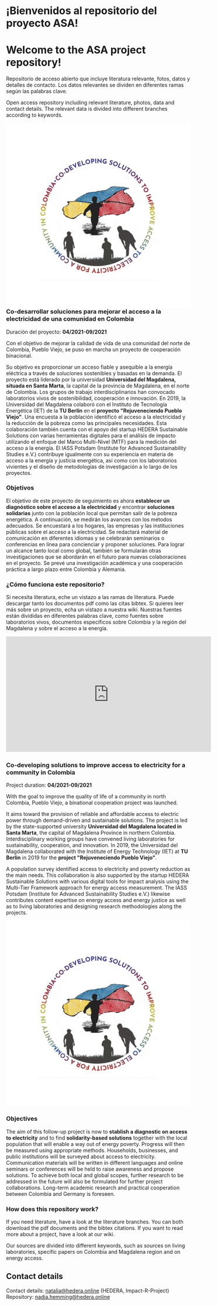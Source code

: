 # ¡Bienvenidos al repositorio del proyecto ASA!
# Welcome to the ASA project repository!


Repositorio de acceso abierto que incluye literatura relevante, fotos, datos y detalles de contacto.
Los datos relevantes se dividen en diferentes ramas según las palabras clave.


Open access repository including relevant literature, photos, data and contact details.
The relevant data is divided into different branches according to keywords.

<img src="LOGO.jpg"
     style="float: left; margin-right: 10px;" />

### Co-desarrollar soluciones para mejorar el acceso a la electricidad de una comunidad en Colombia

Duración del proyecto: **04/2021-09/2021**

Con el objetivo de mejorar la calidad de vida de una comunidad del norte de Colombia, Pueblo Viejo, se puso en marcha un proyecto de cooperación binacional. 

Su objetivo es proporcionar un acceso fiable y asequible a la energía eléctrica a través de soluciones sostenibles y basadas en la demanda. 
El proyecto está liderado por la universidad **Universidad del Magdalena, situada en Santa Marta**, la capital de la provincia de Magdalena, en el norte de Colombia. Los grupos de trabajo interdisciplinarios han convocado laboratorios vivos de sostenibilidad, cooperación e innovación. En 2019, la Universidad del Magdalena colaboró con el Instituto de Tecnología Energética (IET) de la **TU Berlín** en el **proyecto "Rejuveneciendo Pueblo Viejo"**.
Una encuesta a la población identificó el acceso a la electricidad y la reducción de la pobreza como las principales necesidades. Esta colaboración también cuenta con el apoyo del startup HEDERA Sustainable Solutions con varias herramientas digitales para el análisis de impacto utilizando el enfoque del Marco Multi-Nivel (MTF) para la medición del acceso a la energía. El IASS Potsdam (Institute for Advanced Sustainability Studies e.V.) contribuye igualmente con su experiencia en materia de acceso a la energía y justicia energética, así como con los laboratorios vivientes y el diseño de metodologías de investigación a lo largo de los proyectos.

### Objetivos

El objetivo de este proyecto de seguimiento es ahora **establecer un diagnóstico sobre el acceso a la electricidad** y encontrar **soluciones solidarias** junto con la población local que permitan salir de la pobreza energética.
A continuación, se medirán los avances con los métodos adecuados. Se encuestará a los hogares, las empresas y las instituciones públicas sobre el acceso a la electricidad. Se redactará material de comunicación en diferentes idiomas y se celebrarán seminarios o conferencias en línea para concienciar y proponer soluciones. Para lograr un alcance tanto local como global, también se formularán otras investigaciones que se abordarán en el futuro para nuevas colaboraciones en el proyecto. Se prevé una investigación académica y una cooperación práctica a largo plazo entre Colombia y Alemania.

### ¿Cómo funciona este repositorio?

Si necesita literatura, eche un vistazo a las ramas de literatura. Puede descargar tanto los documentos pdf como las citas bibtex. Si quieres leer más sobre un proyecto, echa un vistazo a nuestra wiki. 
Nuestras fuentes están divididas en diferentes palabras clave, como fuentes sobre laboratorios vivos, documentos específicos sobre Colombia y la región del Magdalena y sobre el acceso a la energía. 


<iframe width="560" height="315" src="https://www.youtube.com/embed/gZjg6wSJtIw" title="YouTube video player" frameborder="0" allow="accelerometer; autoplay; clipboard-write; encrypted-media; gyroscope; picture-in-picture" allowfullscreen></iframe>


### Co-developing solutions to improve access to electricity for a community in Colombia

Project duration: **04/2021-09/2021**

With the goal to improve the quality of life of a community in north Colombia, Pueblo Viejo, a binational cooperation project was launched. 

It aims toward the provision of reliable and affordable access to electric power through demand-driven and sustainable solutions. 
The project is led by the state-supported university **Universidad del Magdalena located in Santa Marta**, the capital of Magdalena Province in northern Colombia. Interdisciplinary working groups have convened living laboratories for sustainability, cooperation, and innovation. In 2019, the Universidad del Magdalena collaborated with the Institute of Energy Technology (IET) at **TU Berlin** in 2019 for the **project "Rejuveneciendo Pueblo Viejo"**.

A population survey identified access to electricity and poverty reduction as the main needs. This collaboration is also supported by the startup HEDERA Sustainable Solutions with various digital tools for impact analysis using the Multi-Tier Framework approach for energy access measurement. The IASS Potsdam (Institute for Advanced Sustainability Studies e.V.) likewise contributes content expertise on energy access and energy justice as well as to living laboratories and designing research methodologies along the projects.

![Logo](https://github.com/Hemmingways/Livinglab-PuebloViejo/blob/main/LOGO.jpg)

### Objectives

The aim of this follow-up project is now to **stablish a diagnostic on access to electricity** and to find **solidarity-based solutions** together with the local population that will enable a way out of energy poverty.
Progress will then be measured using appropriate methods. Households, businesses, and public institutions will be surveyed about access to electricity. Communication materials will be written in different languages and online seminars or conferences will be held to raise awareness and propose solutions. To achieve both local and global scopes, further research to be addressed in the future will also be formulated for further project collaborations. Long-term academic research and practical cooperation between Colombia and Germany is foreseen.


### How does this repository work?

If you need literature, have a look at the literature branches. You can both download the pdf documents and the bibtex citations. If you want to read more about a project, have a look at our wiki.

Our sources are divided into different keywords, such as sources on living laboratories, specific papers on Colombia and Magdalena region and on energy access. 








## Contact details
Contact details: natalia@hedera.online (HEDERA, Impact-R-Project)
Repository: nadja.hemming@hedera.online

